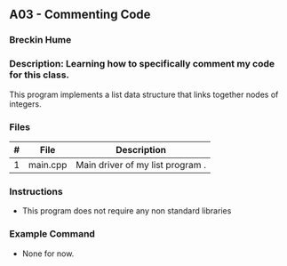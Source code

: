 ## A03 - Commenting Code
### Breckin Hume
### Description: Learning how to specifically comment my code for this class.
This program implements a list data structure that links together nodes of integers.
### Files

|   #   | File     | Description                      |
| :---: | -------- | -------------------------------- |
|   1   | main.cpp | Main driver of my list program . |


### Instructions

- This program does not require any non standard libraries

### Example Command

- None for now.
